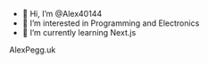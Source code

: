 - 👋 Hi, I’m @Alex40144
- 👀 I’m interested in Programming and Electronics
- 🌱 I’m currently learning Next.js

AlexPegg.uk

<!---
Alex40144/Alex40144 is a ✨ special ✨ repository because its `README.md` (this file) appears on your GitHub profile.
You can click the Preview link to take a look at your changes.
--->
